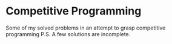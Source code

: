 # Competitive Programming

Some of my solved problems in an attempt to grasp competitive programming
P.S. A few solutions are incomplete.
